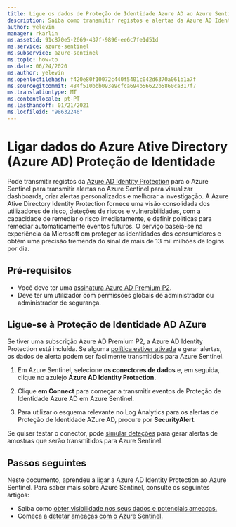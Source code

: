 ```yaml
---
title: Ligue os dados de Proteção de Identidade Azure AD ao Azure Sentinel
description: Saiba como transmitir registos e alertas da Azure AD Identity Protection para o Azure Sentinel para ver dashboards, criar alertas personalizados e melhorar a investigação.
author: yelevin
manager: rkarlin
ms.assetid: 91c870e5-2669-437f-9896-ee6c7fe1d51d
ms.service: azure-sentinel
ms.subservice: azure-sentinel
ms.topic: how-to
ms.date: 06/24/2020
ms.author: yelevin
ms.openlocfilehash: f420e80f10072c440f5401c042d6370a061b1a7f
ms.sourcegitcommit: 484f510bbb093e9cfca694b56622b5860ca317f7
ms.translationtype: MT
ms.contentlocale: pt-PT
ms.lasthandoff: 01/21/2021
ms.locfileid: "98632246"
---
```

# <a name="connect-data-from-azure-active-directory-azure-ad-identity-protection"></a>Ligar dados do Azure Ative Directory (Azure AD) Proteção de Identidade

Pode transmitir registos da [Azure AD Identity Protection](../active-directory/identity-protection/overview-identity-protection.md) para o Azure Sentinel para transmitir alertas no Azure Sentinel para visualizar dashboards, criar alertas personalizados e melhorar a investigação. A Azure Ative Directory Identity Protection fornece uma visão consolidada dos utilizadores de risco, deteções de riscos e vulnerabilidades, com a capacidade de remediar o risco imediatamente, e definir políticas para remediar automaticamente eventos futuros. O serviço baseia-se na experiência da Microsoft em proteger as identidades dos consumidores e obtém uma precisão tremenda do sinal de mais de 13 mil milhões de logins por dia. 

## <a name="prerequisites"></a>Pré-requisitos

- Você deve ter uma [assinatura Azure AD Premium P2](https://azure.microsoft.com/pricing/details/active-directory/).
- Deve ter um utilizador com permissões globais de administrador ou administrador de segurança.

## <a name="connect-to-azure-ad-identity-protection"></a>Ligue-se à Proteção de Identidade AD AZure

Se tiver uma subscrição Azure AD Premium P2, a Azure AD Identity Protection está incluída. Se alguma [política estiver ativada](../active-directory/identity-protection/howto-identity-protection-configure-risk-policies.md) e gerar alertas, os dados de alerta podem ser facilmente transmitidos para Azure Sentinel.

1. Em Azure Sentinel, selecione **os conectores de dados** e, em seguida, clique no azulejo **Azure AD Identity Protection.**

1. Clique **em Connect** para começar a transmitir eventos de Proteção de Identidade Azure AD em Azure Sentinel.

1. Para utilizar o esquema relevante no Log Analytics para os alertas de Proteção de Identidade AZure AD, procure por **SecurityAlert**.

Se quiser testar o conector, pode [simular deteções](../active-directory/identity-protection/howto-identity-protection-simulate-risk.md) para gerar alertas de amostras que serão transmitidos para Azure Sentinel.

## <a name="next-steps"></a>Passos seguintes

Neste documento, aprendeu a ligar a Azure AD Identity Protection ao Azure Sentinel. Para saber mais sobre Azure Sentinel, consulte os seguintes artigos:
- Saiba como [obter visibilidade nos seus dados e potenciais ameaças.](quickstart-get-visibility.md)
- Começa [a detetar ameaças com o Azure Sentinel.](tutorial-detect-threats-built-in.md)
